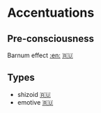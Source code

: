 # Accentuations

## Pre-consciousness

Barnum effect [:en:](https://en.wikipedia.org/wiki/Barnum_effect) [:ru:](https://ru.m.wikipedia.org/wiki/%D0%AD%D1%84%D1%84%D0%B5%D0%BA%D1%82_%D0%91%D0%B0%D1%80%D0%BD%D1%83%D0%BC%D0%B0)

## Types

- shizoid [:ru:](https://vc.ru/flood/150187-kto-takie-shizoidy-gde-oni-obitayut-i-pochemu-vam-mozhet-byt-polezno-o-nih-uznat)
- emotive [:ru:](https://fb.ru/article/442510/emotivnyiy-tip-ponyatie-harakteristiki-osobennosti-povedeniya-i-harakter)
